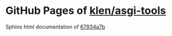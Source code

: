 GitHub Pages of [klen/asgi-tools](https://github.com/klen/asgi-tools.git)
===
Sphinx html documentation of [67934a7b](https://github.com/klen/asgi-tools/tree/67934a7bc07a636200110d050d9f0c210e907778)
